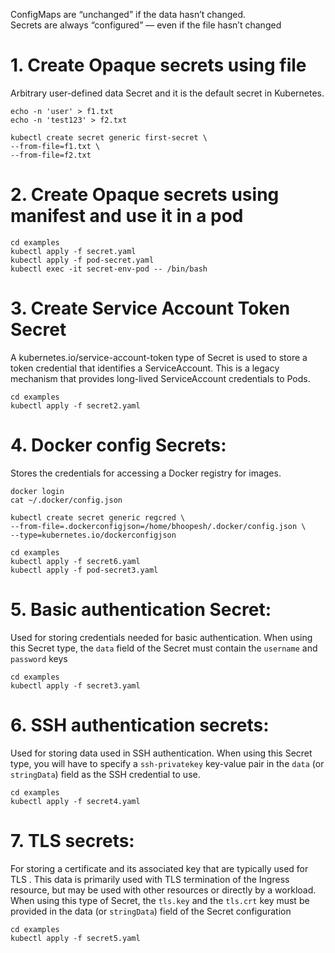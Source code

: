 ConfigMaps are “unchanged” if the data hasn’t changed.  
Secrets are always “configured” — even if the file hasn’t changed

# 1. Create Opaque secrets using file

Arbitrary user-defined data Secret and it is the default secret in Kubernetes.

    echo -n 'user' > f1.txt
    echo -n 'test123' > f2.txt

    kubectl create secret generic first-secret \
    --from-file=f1.txt \
    --from-file=f2.txt

# 2. Create Opaque secrets using manifest and use it in a pod

    cd examples
    kubectl apply -f secret.yaml
    kubectl apply -f pod-secret.yaml
    kubectl exec -it secret-env-pod -- /bin/bash

# 3. Create Service Account Token Secret

A kubernetes.io/service-account-token type of Secret is used to store a token credential that identifies a ServiceAccount. This is a legacy mechanism that provides long-lived ServiceAccount credentials to Pods.

    cd examples
    kubectl apply -f secret2.yaml

# 4. Docker config Secrets:

Stores the credentials for accessing a Docker registry for images.

    docker login
    cat ~/.docker/config.json

    kubectl create secret generic regcred \
    --from-file=.dockerconfigjson=/home/bhoopesh/.docker/config.json \
    --type=kubernetes.io/dockerconfigjson

    cd examples
    kubectl apply -f secret6.yaml
    kubectl apply -f pod-secret3.yaml

# 5. Basic authentication Secret:

Used for storing credentials needed for basic authentication. When using this Secret type, the `data` field of the Secret must contain the `username` and `password` keys

    cd examples
    kubectl apply -f secret3.yaml


# 6. SSH authentication secrets:

Used for storing data used in SSH authentication. When using this Secret type, you will have to specify a `ssh-privatekey` key-value pair in the `data` (or `stringData`) field as the SSH credential to use.

    cd examples
    kubectl apply -f secret4.yaml

# 7. TLS secrets:

For storing a certificate and its associated key that are typically used for TLS . This data is primarily used with TLS termination of the Ingress resource, but may be used with other resources or directly by a workload. When using this type of Secret, the `tls.key` and the `tls.crt` key must be provided in the data (or `stringData`) field of the Secret configuration

    cd examples
    kubectl apply -f secret5.yaml